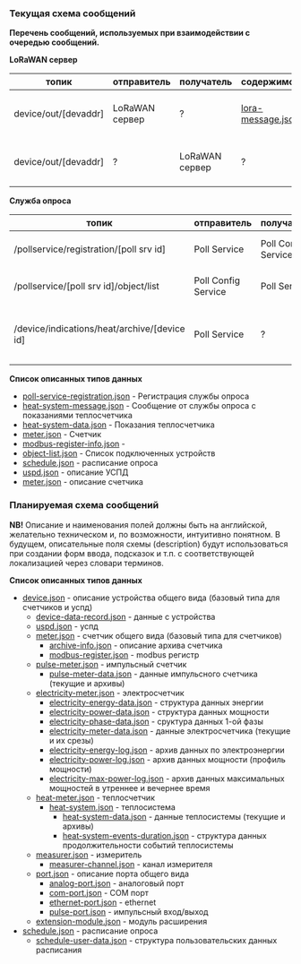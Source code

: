 
### Текущая схема сообщений


**Перечень сообщений, используемых при взаимодействии с очередью сообщений.**

**LoRaWAN сервер**

|топик|отправитель|получатель|содержимое|описание|
|-----|-----------|----------|----------|--------|
|device/out/[devaddr]|LoRaWAN сервер|?|[lora-message.json](https://sandbox.proxia.ru/jsonschemaviewer/?schema=https://sandbox.proxia.ru/schemas/v01/lora-message.json) |message from lorawan device|
|device/out/[devaddr]|?|LoRaWAN сервер|?|message to lorawan device|




**Служба опроса**

|топик|отправитель|получатель|содержимое|описание|
|-----|-----------|----------|----------|--------|
|/pollservice/registration/[poll srv id]|Poll Service|Poll Config Service|[poll-service-registration.json](https://sandbox.proxia.ru/jsonschemaviewer/?schema=https://sandbox.proxia.ru/schemas/v01/poll-service-registration.json)|Регистрация службы опроса|
|/pollservice/[poll srv id]/object/list|Poll Config Service|Poll Service|[object-list.json](https://sandbox.proxia.ru/jsonschemaviewer/?schema=https://sandbox.proxia.ru/schemas/v01/object-list.json) | Список подключенных устройств |
|/device/indications/heat/archive/[device id]|Poll Service|?|[heat-system-message.json](https://sandbox.proxia.ru/jsonschemaviewer/?schema=https://sandbox.proxia.ru/schemas/v01/heat-system-message.json)|Сообщение от службы опроса с показаниями теплосчетчика|


**Список описанных типов данных**

 - [poll-service-registration.json](https://sandbox.proxia.ru/jsonschemaviewer/?schema=https://sandbox.proxia.ru/schemas/v01/poll-service-registration.json) - Регистрация службы опроса
 - [heat-system-message.json](https://sandbox.proxia.ru/jsonschemaviewer/?schema=https://sandbox.proxia.ru/schemas/v01/heat-system-message.json) - Сообщение от службы опроса с показаниями теплосчетчика
 - [heat-system-data.json](https://sandbox.proxia.ru/jsonschemaviewer/?schema=https://sandbox.proxia.ru/schemas/v01/heat-system-data.json) - Показания теплосчетчика
 - [meter.json](https://sandbox.proxia.ru/jsonschemaviewer/?schema=https://sandbox.proxia.ru/schemas/v01/meter.json) - Счетчик
 - [modbus-register-info.json](https://sandbox.proxia.ru/jsonschemaviewer/?schema=https://sandbox.proxia.ru/schemas/v01/modbus-register-info.json) - 
 - [object-list.json](https://sandbox.proxia.ru/jsonschemaviewer/?schema=https://sandbox.proxia.ru/schemas/v01/object-list.json) - Список подключенных устройств
 - [schedule.json](https://sandbox.proxia.ru/jsonschemaviewer/?schema=https://sandbox.proxia.ru/schemas/v01/schedule.json) - расписание опроса
 - [uspd.json](https://sandbox.proxia.ru/jsonschemaviewer/?schema=https://sandbox.proxia.ru/schemas/v01/uspd.json) - описание УСПД
 - [meter.json](https://sandbox.proxia.ru/jsonschemaviewer/?schema=https://sandbox.proxia.ru/schemas/v01/meter.json) - описание счетчика


 ### Планируемая схема сообщений

**NB!** Описание и наименования полей должны быть на английской, желательно техническом и, по возможности, интуитивно понятном. В будущем, описательные поля схемы (description) будут использоваться при создании форм ввода, подсказок и т.п. с соответствующей локализацией через словари терминов.

**Список описанных типов данных**

* [device.json](https://sandbox.proxia.ru/jsonschemaviewer/?schema=https://sandbox.proxia.ru/schemas/v02/device.json) - описание устройства общего вида (базовый типа для счетчиков и успд)
  * [device-data-record.json](https://sandbox.proxia.ru/jsonschemaviewer/?schema=https://sandbox.proxia.ru/schemas/v02/device-data-record.json) - данные с устройства
  * [uspd.json](https://sandbox.proxia.ru/jsonschemaviewer/?schema=https://sandbox.proxia.ru/schemas/v02/uspd.json) - успд
  * [meter.json](https://sandbox.proxia.ru/jsonschemaviewer/?schema=https://sandbox.proxia.ru/schemas/v02/meter.json) - счетчик общего вида (базовый типа для счетчиков)
     * [archive-info.json](https://sandbox.proxia.ru/jsonschemaviewer/?schema=https://sandbox.proxia.ru/schemas/v02/archive-info.json) - описание архива счетчика
     * [modbus-register.json](https://sandbox.proxia.ru/jsonschemaviewer/?schema=https://sandbox.proxia.ru/schemas/v02/modbus-register.json) - modbus регистр
  * [pulse-meter.json](https://sandbox.proxia.ru/jsonschemaviewer/?schema=https://sandbox.proxia.ru/schemas/v02/pulse-meter.json) - импульсный счетчик
     * [pulse-meter-data.json](https://sandbox.proxia.ru/jsonschemaviewer/?schema=https://sandbox.proxia.ru/schemas/v02/pulse-meter-data.json) - данные импульсного счетчика (текущие и архивы)
  * [electricity-meter.json](https://sandbox.proxia.ru/jsonschemaviewer/?schema=https://sandbox.proxia.ru/schemas/v02/electricity-meter.json) - электросчетчик
     * [electricity-energy-data.json](https://sandbox.proxia.ru/jsonschemaviewer/?schema=https://sandbox.proxia.ru/schemas/v02/electricity-energy-data.json) - структура данных энергии
     * [electricity-power-data.json](https://sandbox.proxia.ru/jsonschemaviewer/?schema=https://sandbox.proxia.ru/schemas/v02/electricity-power-data.json) - структура данных мощности
     * [electricity-phase-data.json](https://sandbox.proxia.ru/jsonschemaviewer/?schema=https://sandbox.proxia.ru/schemas/v02/electricity-phase-data.json) - сруктура данных 1-ой фазы
     * [electricity-meter-data.json](https://sandbox.proxia.ru/jsonschemaviewer/?schema=https://sandbox.proxia.ru/schemas/v02/electricity-meter-data.json) - данные электросчетчика (текущие и их срезы)
     * [electricity-energy-log.json](https://sandbox.proxia.ru/jsonschemaviewer/?schema=https://sandbox.proxia.ru/schemas/v02/electricity-energy-log.json) - архив данных по электроэнергии
     * [electricity-power-log.json](https://sandbox.proxia.ru/jsonschemaviewer/?schema=https://sandbox.proxia.ru/schemas/v02/electricity-power-log.json) - архив данных мощности (профиль мощности)
     * [electricity-max-power-log.json](https://sandbox.proxia.ru/jsonschemaviewer/?schema=https://sandbox.proxia.ru/schemas/v02/electricity-max-power-log.json) - архив данных максимальных мощностей в утреннее и вечернее время
  * [heat-meter.json](https://sandbox.proxia.ru/jsonschemaviewer/?schema=https://sandbox.proxia.ru/schemas/v02/heat-meter.json) - теплосчетчик
     * [heat-system.json](https://sandbox.proxia.ru/jsonschemaviewer/?schema=https://sandbox.proxia.ru/schemas/v02/heat-system.json) - теплосистема 
         * [heat-system-data.json](https://sandbox.proxia.ru/jsonschemaviewer/?schema=https://sandbox.proxia.ru/schemas/v02/heat-system-data.json) - данные теплосистемы (текущие и архивы)
         * [heat-system-events-duration.json](https://sandbox.proxia.ru/jsonschemaviewer/?schema=https://sandbox.proxia.ru/schemas/v02/heat-system-events-duration.json) - структура данных продолжительности событий теплосистемы
  * [measurer.json](https://sandbox.proxia.ru/jsonschemaviewer/?schema=https://sandbox.proxia.ru/schemas/v02/measurer.json) - измеритель
     * [measurer-channel.json](https://sandbox.proxia.ru/jsonschemaviewer/?schema=https://sandbox.proxia.ru/schemas/v02/measurer-channel.json) - канал измерителя
  * [port.json](https://sandbox.proxia.ru/jsonschemaviewer/?schema=https://sandbox.proxia.ru/schemas/v02/port.json) - описание порта общего вида
     * [analog-port.json](https://sandbox.proxia.ru/jsonschemaviewer/?schema=https://sandbox.proxia.ru/schemas/v02/analog-port.json) - аналоговый порт
     * [com-port.json](https://sandbox.proxia.ru/jsonschemaviewer/?schema=https://sandbox.proxia.ru/schemas/v02/com-port.json) - COM порт
     * [ethernet-port.json](https://sandbox.proxia.ru/jsonschemaviewer/?schema=https://sandbox.proxia.ru/schemas/v02/ethernet-port.json) - ethernet
     * [pulse-port.json](https://sandbox.proxia.ru/jsonschemaviewer/?schema=https://sandbox.proxia.ru/schemas/v02/pulse-port.json) - импульсный вход/выход
  * [extension-module.json](https://sandbox.proxia.ru/jsonschemaviewer/?schema=https://sandbox.proxia.ru/schemas/v02/extension-module.json) - модуль расширения
* [schedule.json](https://sandbox.proxia.ru/jsonschemaviewer/?schema=https://sandbox.proxia.ru/schemas/v02/schedule.json) - расписание опроса
  * [schedule-user-data.json](https://sandbox.proxia.ru/jsonschemaviewer/?schema=https://sandbox.proxia.ru/schemas/v02/schedule-user-data.json) - структура пользовательских данных расписания 